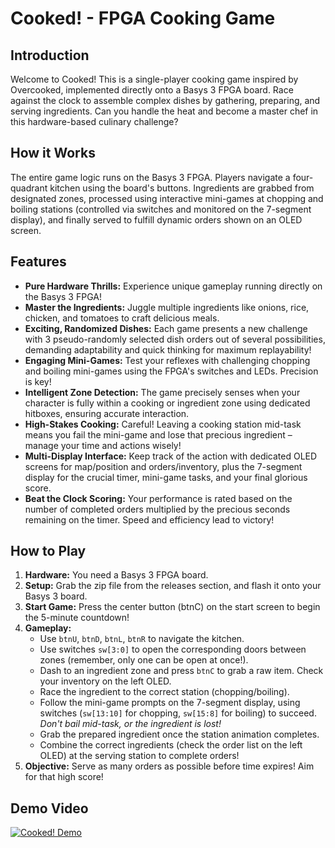 # Cooked! - FPGA Cooking Game

## Introduction

Welcome to Cooked! This is a single-player cooking game inspired by Overcooked, implemented directly onto a Basys 3 FPGA board. Race against the clock to assemble complex dishes by gathering, preparing, and serving ingredients. Can you handle the heat and become a master chef in this hardware-based culinary challenge?

## How it Works

The entire game logic runs on the Basys 3 FPGA. Players navigate a four-quadrant kitchen using the board's buttons. Ingredients are grabbed from designated zones, processed using interactive mini-games at chopping and boiling stations (controlled via switches and monitored on the 7-segment display), and finally served to fulfill dynamic orders shown on an OLED screen.

## Features

* **Pure Hardware Thrills:** Experience unique gameplay running directly on the Basys 3 FPGA!
* **Master the Ingredients:** Juggle multiple ingredients like onions, rice, chicken, and tomatoes to craft delicious meals.
* **Exciting, Randomized Dishes:** Each game presents a new challenge with 3 pseudo-randomly selected dish orders out of several possibilities, demanding adaptability and quick thinking for maximum replayability!
* **Engaging Mini-Games:** Test your reflexes with challenging chopping and boiling mini-games using the FPGA's switches and LEDs. Precision is key!
* **Intelligent Zone Detection:** The game precisely senses when your character is fully within a cooking or ingredient zone using dedicated hitboxes, ensuring accurate interaction.
* **High-Stakes Cooking:** Careful! Leaving a cooking station mid-task means you fail the mini-game and lose that precious ingredient – manage your time and actions wisely!
* **Multi-Display Interface:** Keep track of the action with dedicated OLED screens for map/position and orders/inventory, plus the 7-segment display for the crucial timer, mini-game tasks, and your final glorious score.
* **Beat the Clock Scoring:** Your performance is rated based on the number of completed orders multiplied by the precious seconds remaining on the timer. Speed and efficiency lead to victory!

## How to Play

1.  **Hardware:** You need a Basys 3 FPGA board.
2.  **Setup:** Grab the zip file from the releases section, and flash it onto your Basys 3 board.
3.  **Start Game:** Press the center button (btnC) on the start screen to begin the 5-minute countdown!
4.  **Gameplay:**
    * Use `btnU`, `btnD`, `btnL`, `btnR` to navigate the kitchen.
    * Use switches `sw[3:0]` to open the corresponding doors between zones (remember, only one can be open at once!).
    * Dash to an ingredient zone and press `btnC` to grab a raw item. Check your inventory on the left OLED.
    * Race the ingredient to the correct station (chopping/boiling).
    * Follow the mini-game prompts on the 7-segment display, using switches (`sw[13:10]` for chopping, `sw[15:8]` for boiling) to succeed. *Don't bail mid-task, or the ingredient is lost!*
    * Grab the prepared ingredient once the station animation completes.
    * Combine the correct ingredients (check the order list on the left OLED) at the serving station to complete orders!
5.  **Objective:** Serve as many orders as possible before time expires! Aim for that high score!

## Demo Video
[![Cooked! Demo](https://img.youtube.com/vi/O5UnHBDp72E/0.jpg)](https://www.youtube.com/watch?v=O5UnHBDp72E)
